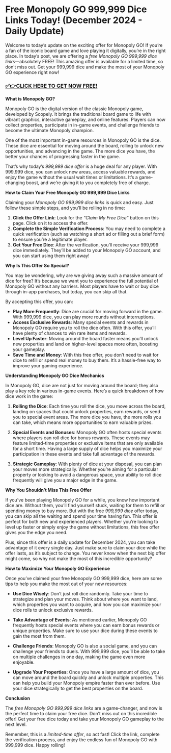 # Free Monopoly GO 999,999 Dice Links Today! (December 2024 - Daily Update)

Welcome to today’s update on the exciting offer for Monopoly GO! If you’re a fan of the iconic board game and love playing it digitally, you’re in the right place. In today’s post, we are offering a *free Monopoly GO 999,999 dice links*—absolutely FREE! This amazing offer is available for a limited time, so don’t miss out. Get your 999,999 dice and make the most of your Monopoly GO experience right now!

### [✅👉CLICK HERE TO GET NOW FREE!](https://freeforyou.xyz/monopoly/go/)

**What is Monopoly GO?**

Monopoly GO is the digital version of the classic Monopoly game, developed by Scopely. It brings the traditional board game to life with vibrant graphics, interactive gameplay, and online features. Players can now collect properties, participate in in-game events, and challenge friends to become the ultimate Monopoly champion.

One of the most important in-game resources in Monopoly GO is the dice. These dice are essential for moving around the board, rolling to unlock new opportunities, and advancing in the game. The more dice you have, the better your chances of progressing faster in the game.

That’s why today’s *999,999 dice offer* is a huge deal for any player. With 999,999 dice, you can unlock new areas, access valuable rewards, and enjoy the game without the usual wait times or limitations. It’s a game-changing boost, and we’re giving it to you completely free of charge.

**How to Claim Your Free Monopoly GO 999,999 Dice Links**

Claiming your *Monopoly GO 999,999 dice links* is quick and easy. Just follow these simple steps, and you’ll be rolling in no time:

1. **Click the Offer Link**: Look for the *“Claim My Free Dice”* button on this page. Click on it to access the offer.
2. **Complete the Simple Verification Process**: You may need to complete a quick verification (such as watching a short ad or filling out a brief form) to ensure you’re a legitimate player.
3. **Get Your Free Dice**: After the verification, you’ll receive your 999,999 dice immediately. They’ll be added to your Monopoly GO account, and you can start using them right away!

**Why Is This Offer So Special?**

You may be wondering, why are we giving away such a massive amount of dice for free? It’s because we want you to experience the full potential of Monopoly GO without any barriers. Most players have to wait or buy dice through in-app purchases, but today, you can skip all that.

By accepting this offer, you can:
- **Play More Frequently**: Dice are crucial for moving forward in the game. With 999,999 dice, you can play more rounds without interruptions.
- **Access Exclusive Rewards**: Many special events and rewards in Monopoly GO require you to roll the dice often. With this offer, you’ll have plenty of chances to win rare items and rewards.
- **Level Up Faster**: Moving around the board faster means you’ll unlock new properties and land on higher-level spaces more often, boosting your gameplay.
- **Save Time and Money**: With this free offer, you don’t need to wait for dice to refill or spend real money to buy them. It’s a hassle-free way to improve your gaming experience.

**Understanding Monopoly GO Dice Mechanics**

In Monopoly GO, dice are not just for moving around the board; they also play a key role in various in-game events. Here’s a quick breakdown of how dice work in the game:

1. **Rolling the Dice**: Each time you roll the dice, you move across the board, landing on spaces that could unlock properties, earn rewards, or send you to special event areas. The more dice you have, the more rolls you can take, which means more opportunities to earn valuable prizes.
  
2. **Special Events and Bonuses**: Monopoly GO often hosts special events where players can roll dice for bonus rewards. These events may feature limited-time properties or exclusive items that are only available for a short time. Having a large supply of dice helps you maximize your participation in these events and take full advantage of the rewards.

3. **Strategic Gameplay**: With plenty of dice at your disposal, you can plan your moves more strategically. Whether you’re aiming for a particular property or looking to avoid a dangerous space, your ability to roll dice frequently will give you a major edge in the game.

**Why You Shouldn’t Miss This Free Offer**

If you’ve been playing Monopoly GO for a while, you know how important dice are. Without them, you’ll find yourself stuck, waiting for them to refill or spending money to buy more. But with the free *999,999 dice* offer today, you can skip all the waiting and spend your time having fun. This offer is perfect for both new and experienced players. Whether you’re looking to level up faster or simply enjoy the game without limitations, this free offer gives you the edge you need.

Plus, since this offer is a daily update for December 2024, you can take advantage of it every single day. Just make sure to claim your dice while the offer lasts, as it’s subject to change. You never know when the next big offer might come, so why not make the most of this incredible opportunity?

**How to Maximize Your Monopoly GO Experience**

Once you’ve claimed your free Monopoly GO 999,999 dice, here are some tips to help you make the most out of your new resources:

- **Use Dice Wisely**: Don’t just roll dice randomly. Take your time to strategize and plan your moves. Think about where you want to land, which properties you want to acquire, and how you can maximize your dice rolls to unlock exclusive rewards.
  
- **Take Advantage of Events**: As mentioned earlier, Monopoly GO frequently hosts special events where you can earn bonus rewards or unique properties. Make sure to use your dice during these events to gain the most from them.
  
- **Challenge Friends**: Monopoly GO is also a social game, and you can challenge your friends to duels. With 999,999 dice, you’ll be able to take on multiple challenges in one day, making the game even more enjoyable.
  
- **Upgrade Your Properties**: Once you have a large amount of dice, you can move around the board quickly and unlock multiple properties. This can help you build your Monopoly empire faster than ever before. Use your dice strategically to get the best properties on the board.

**Conclusion**

The *free Monopoly GO 999,999 dice links* are a game-changer, and now is the perfect time to claim your free dice. Don’t miss out on this incredible offer! Get your free dice today and take your Monopoly GO gameplay to the next level.

Remember, this is a *limited-time offer*, so act fast! Click the link, complete the verification process, and enjoy the endless fun of Monopoly GO with 999,999 dice. Happy rolling!

